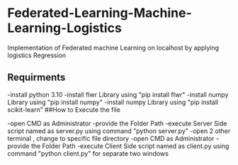 # Federated-Learning-Machine-Learning-Logistics
Implementation of Federated machine Learning on localhost by applying logistics Regression

## Requirments
  
  -install python 3.10
  -install flwr Library using "pip install flwr"
  -install numpy Library using "pip install numpy"
  -install numpy Library using "pip install scikit-learn"
##How to Execute the file
  
  -open CMD as Administrator 
  -provide the Folder Path
  -execute Server Side script named as server.py using command "python server.py"
  -open 2 other terminal , change to specific file directory
  -open CMD as Administrator 
  -provide the Folder Path
  -execute Client Side script named as client.py using command "python client.py" for separate two windows
